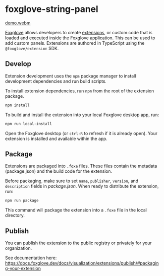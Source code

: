 # foxglove-string-panel

[demo.webm](https://github.com/user-attachments/assets/5f8afb74-e361-4c06-a717-c433b3327622)


[Foxglove](https://foxglove.dev) allows developers to create [extensions](https://docs.foxglove.dev/docs/visualization/extensions/introduction), or custom code that is loaded and executed inside the Foxglove application. This can be used to add custom panels. Extensions are authored in TypeScript using the `@foxglove/extension` SDK.

## Develop

Extension development uses the `npm` package manager to install development dependencies and run build scripts.

To install extension dependencies, run `npm` from the root of the extension package.

```sh
npm install
```

To build and install the extension into your local Foxglove desktop app, run:

```sh
npm run local-install
```

Open the Foxglove desktop (or `ctrl-R` to refresh if it is already open). Your extension is installed and available within the app.

## Package

Extensions are packaged into `.foxe` files. These files contain the metadata (package.json) and the build code for the extension.

Before packaging, make sure to set `name`, `publisher`, `version`, and `description` fields in _package.json_. When ready to distribute the extension, run:

```sh
npm run package
```

This command will package the extension into a `.foxe` file in the local directory.

## Publish

You can publish the extension to the public registry or privately for your organization.

See documentation here: https://docs.foxglove.dev/docs/visualization/extensions/publish/#packaging-your-extension
